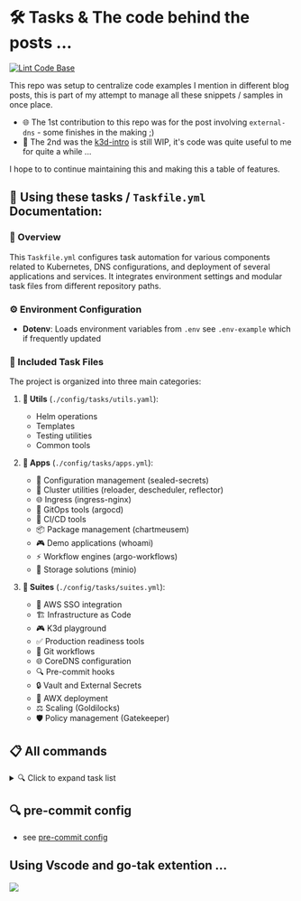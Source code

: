 # 🛠️ Tasks & The code behind the posts ...

[![Lint Code Base](https://github.com/hagzag/code-samples/actions/workflows/super-linter.yml/badge.svg)](https://github.com/hagzag/code-samples/actions/workflows/super-linter.yml)

This repo was setup to centralize code examples I mention in different blog posts, 
this is part of my attempt to manage all these snippets / samples in once place.

- 🌐 The 1st contribution to this repo was for the post involving `external-dns` - some finishes in the making ;)
- 🚀 The 2nd was the [k3d-intro](./config/tasks/suites/k3d-playground/README.md) is still WIP, it's code was quite useful to me for quite a while ...
  
I hope to to continue maintaining this and making this a table of features.

## 📖 Using these tasks / `Taskfile.yml` Documentation:

### 🎯 Overview

This `Taskfile.yml` configures task automation for various components related to Kubernetes, DNS configurations, and deployment of several applications and services. It integrates environment settings and modular task files from different repository paths.

### ⚙️ Environment Configuration

- **Dotenv**: Loads environment variables from `.env` see `.env-example` which if frequently updated

### 📁 Included Task Files

The project is organized into three main categories:

1. **🔧 Utils** (`./config/tasks/utils.yaml`):
   - Helm operations
   - Templates
   - Testing utilities
   - Common tools

2. **📱 Apps** (`./config/tasks/apps.yml`):
   - 🔐 Configuration management (sealed-secrets)
   - 🔄 Cluster utilities (reloader, descheduler, reflector)
   - 🌐 Ingress (ingress-nginx)
   - 🚢 GitOps tools (argocd)
   - 🔄 CI/CD tools
   - 📦 Package management (chartmeusem)
   - 🎮 Demo applications (whoami)
   - ⚡ Workflow engines (argo-workflows)
   - 💾 Storage solutions (minio)

3. **🎁 Suites** (`./config/tasks/suites.yml`):
   - 🔑 AWS SSO integration
   - 🏗️ Infrastructure as Code
   - 🎮 K3d playground
   - ✅ Production readiness tools
   - 🔄 Git workflows
   - 🌐 CoreDNS configuration
   - 🔍 Pre-commit hooks
   - 🔒 Vault and External Secrets
   - 🎯 AWX deployment
   - ⚖️ Scaling (Goldilocks)
   - 🛡️ Policy management (Gatekeeper)

## 📋 All commands

<details>
<summary>🔍 Click to expand task list</summary>

```sh
# task --list-all
task: Available tasks for this project:
[... original task list content ...]
```

</details>

## 🔍 pre-commit config

- see [pre-commit config](./config/tasks/suites/pre-commit/README.md)


## Using Vscode and go-tak extention ...

![](https://i.imgur.com/ZJn0EO5.png)
